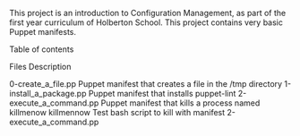 This project is an introduction to Configuration Management,
as part of the first year curriculum of Holberton School.
This project contains very basic Puppet manifests.


Table of contents

Files                                  Description

0-create_a_file.pp           Puppet manifest that creates a file in the /tmp directory
1-install_a_package.pp       Puppet manifest that installs puppet-lint
2-execute_a_command.pp       Puppet manifest that kills a process named killmenow
killmennow                   Test bash script to kill with manifest 2-execute_a_command.pp
